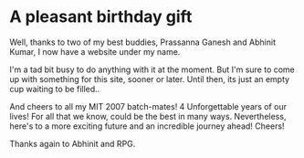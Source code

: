 # A pleasant birthday gift

<!--[options]
name: A pleasant birthday gift
date: 2010-12-10T00:00:00.000Z
url: 2010/12/pleasant-birthday-gift.html
tags: []
-->

Well, thanks to two of my best buddies, Prassanna Ganesh and Abhinit Kumar, I now have a website under my name.

I'm a tad bit busy to do anything with it at the moment. But I'm sure to come up with something for this site, sooner or later. Until then, its just an empty cup waiting to be filled..

And cheers to all my MIT 2007 batch-mates! 4 Unforgettable years of our lives! For all that we know, could be the best in many ways. Nevertheless, here's to a more exciting future and an incredible journey ahead! Cheers!

Thanks again to Abhinit and RPG.